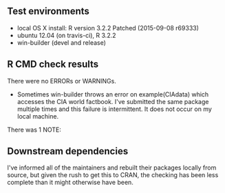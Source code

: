 ## Test environments
* local OS X install: R version 3.2.2 Patched (2015-09-08 r69333)
* ubuntu 12.04 (on travis-ci), R 3.2.2
* win-builder (devel and release)

## R CMD check results
There were no ERRORs or WARNINGs. 
  
  * Sometimes win-builder throws an error on example(CIAdata) which accesses the CIA world factbook.  I've submitted the same package multiple times and this failure is intermittent.  It does not occur on my local machine.
  
There was 1 NOTE:

## Downstream dependencies

I've informed all of the maintainers and rebuilt their packages locally from source, but given the rush to get this to CRAN, the checking has been less complete than it might otherwise have been.


